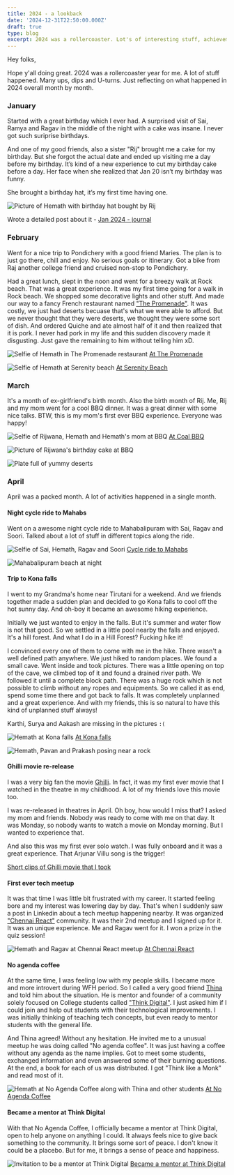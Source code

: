 ```yaml
---
title: 2024 - a lookback
date: '2024-12-31T22:50:00.000Z'
draft: true
type: blog
excerpt: 2024 was a rollercoaster. Lot's of interesting stuff, achievements, sad stories and stuff
---
```


Hey folks,

Hope y'all doing great. 2024 was a rollercoaster year for me. A lot of stuff happened. Many ups, dips and U-turns. Just reflecting on what happened in 2024 overall month by month.

### January
Started with a great birthday which I ever had. A surprised visit of Sai, Ramya and Ragav in the middle of the night with a cake was insane. I never got such suriprise birthdays.

And one of my good friends, also a sister "Rij" brought me a cake for my birthday. But she forgot the actual date and ended up visiting me a day before my birthday. It’s kind of a new experience to cut my birthday cake before a day. Her face when she realized that Jan 20 isn’t my birthday was funny.

She brought a birthday hat, it’s my first time having one.

![Picture of Hemath with birthday hat bought by Rij](/images/2024-lookback/hemath-with-birthday-cap-min.jpg)

Wrote a detailed post about it - [Jan 2024 - journal](/blog/journal-jan-2024)

### February
Went for a nice trip to Pondichery with a good friend Maries. The plan is to just go there, chill and enjoy. No serious goals or itinerary. Got a bike from Raj another college friend and cruised non-stop to Pondichery.

Had a great lunch, slept in the noon and went for a breezy walk at Rock beach. That was a great experience. It was my first time going for a walk in Rock beach. We shopped some decorative lights and other stuff. And made our way to a fancy French restaurant named ["The Promenade"](https://www.google.com/maps/place/The+Promenade/@11.9332992,79.8331541,17z/data=!4m9!3m8!1s0x3a53622caf0cef77:0x8a37188ff71b58e7!5m2!4m1!1i2!8m2!3d11.933294!4d79.835729!16s%2Fg%2F1tp0c2tl?entry=ttu&g_ep=EgoyMDI0MTIxMS4wIKXMDSoASAFQAw%3D%3D). It was costly, we just had deserts becuase that's what we were able to afford. But we never thought that they were deserts, we thought they were some sort of dish. And ordered Quiche and ate almost half of it and then realized that it is pork. I never had pork in my life and this sudden discovery made it disgusting. Just gave the remaining to him without telling him xD.

![Selfie of Hemath in The Promenade restaurant](/images/2024-lookback/hemath-selfie-at-promenade.jpeg)
[At The Promenade](https://www.instagram.com/p/C3dOXpGPUCP/)

![Selfie of Hemath at Serenity beach](/images/2024-lookback/hemath-at-serenity-beach.jpeg)
[At Serenity Beach](https://www.instagram.com/p/C3jl4T0ykKR/)


### March
It's a month of ex-girlfriend's birth month. Also the birth month of Rij. Me, Rij and my mom went for a cool BBQ dinner. It was a great dinner with some nice talks. BTW, this is my mom's first ever BBQ experience. Everyone was happy!

![Selfie of Rijwana, Hemath and Hemath's mom at BBQ](/images/2024-lookback/rijwana-me-mom-at-bbq.jpeg)
[At Coal BBQ](https://www.instagram.com/p/C4gESngSwKp/)

![Picture of Rijwana's birthday cake at BBQ](/images/2024-lookback/birthday-cake-of-rijwana.jpg)

![Plate full of yummy deserts](/images/2024-lookback/bbq-desert-plate.jpg)


### April
April was a packed month. A lot of activities happened in a single month.

#### Night cycle ride to Mahabs
Went on a awesome night cycle ride to Mahabalipuram with Sai, Ragav and Soori. Talked about a lot of stuff in different topics along the ride.

![Selfie of Sai, Hemath, Ragav and Soori](/images/2024-lookback/sai-hemath-ragav-suri.jpeg)
[Cycle ride to Mahabs](https://www.instagram.com/p/C5OnMh5SPY9/?img_index=1)

![Mahabalipuram beach at night](/images/2024-lookback/mahabalipuram-beach-at-night.jpg)


#### Trip to Kona falls
I went to my Grandma's home near Tirutani for a weekend. And we friends together made a sudden plan and decided to go Kona falls to cool off the hot sunny day. And oh-boy it became an awesome hiking experience.

Initially we just wanted to enjoy in the falls. But it's summer and water flow is not that good. So we settled in a little pool nearby the falls and enjoyed. It's a hill forest. And what I do in a Hill Forest? Fucking hike it!

I convinced every one of them to come with me in the hike. There wasn't a well defined path anywhere. We just hiked to random places. We found a small cave. Went inside and took pictures. There was a little opening on top of the cave, we climbed top of it and found a drained river path. We followed it until a complete block path. There was a huge rock which is not possible to climb without any ropes and equipments. So we called it as end, spend some time there and got back to falls. It was completely unplanned and a great experience. And with my friends, this is so natural to have this kind of unplanned stuff always!

Karthi, Surya and Aakash are missing in the pictures `:(`

![Hemath at Kona falls](/images/2024-lookback/hemath-at-kona-falls.jpeg)
[At Kona falls](https://www.instagram.com/p/C5wLB9NSzbY/)

![Hemath, Pavan and Prakash posing near a rock](/images/2024-lookback/hemath-pavan-prakash-at-kona-falls.jpg)


#### Ghilli movie re-release
I was a very big fan the movie [Ghilli](https://www.imdb.com/title/tt0422320/). In fact, it was my first ever movie that I watched in the theatre in my childhood. A lot of my friends love this movie too.

I was re-released in theatres in April. Oh boy, how would I miss that? I asked my mom and friends. Nobody was ready to come with me on that day. It was Monday, so nobody wants to watch a movie on Monday morning. But I wanted to experience that.

And also this was my first ever solo watch. I was fully onboard and it was a great experience. That Arjunar Villu song is the trigger!

[Short clips of Ghilli movie that I took](https://www.instagram.com/p/C6Eln1Qy0mk/?img_index=1)


#### First ever tech meetup
It was that time I was little bit frustrated with my career. It started feeling bore and my interest was lowering day by day. That's when I suddenly saw a post in Linkedin about a tech meetup happening nearby. It was organized ["Chennai React"](https://www.linkedin.com/company/chennaireact/) community. It was their 2nd meetup and I signed up for it. It was an unique experience. Me and Ragav went for it. I won a prize in the quiz session!

![Hemath and Ragav at Chennai React meetup](/images/2024-lookback/hemath-ragav-at-chennai-react.jpeg)
[At Chennai React](https://www.instagram.com/p/C6RBx28ySH4/)


#### No agenda coffee
At the same time, I was feeling low with my people skills. I became more and more introvert during WFH period. So I called a very good friend [Thina](https://gsthina.me/) and told him about the situation. He is mentor and founder of a community solely focused on College students called ["Think Digital"](https://www.linkedin.com/showcase/thinkdigital-community/). I just asked him if I could join and help out students with their technological improvements. I was initially thinking of teaching tech concepts, but even ready to mentor students with the general life.

And Thina agreed! Without any hesitation. He invited me to a unusual meetup he was doing called "No agenda coffee". It was just having a coffee without any agenda as the name implies. Got to meet some students, exchanged information and even answered some of their burning questions. At the end, a book for each of us was distributed. I got "Think like a Monk" and read most of it.


![Hemath at No Agenda Coffee along with Thina and other students](/images/2024-lookback/hemath-at-no-agenda-coffee.jpeg)
[At No Agenda Coffee](https://www.linkedin.com/posts/djhemath_noagendacoffee-activity-7188044252826726401-tksq?utm_source=share&utm_medium=member_desktop)


#### Became a mentor at Think Digital
With that No Agenda Coffee, I officially became a mentor at Think Digital, open to help anyone on anything I could. It always feels nice to give back something to the community. It brings some sort of peace. I don't know it could be a placebo. But for me, it brings a sense of peace and happiness.

![Invitation to be a mentor at Think Digital](/images/2024-lookback/hemath-invitation-as-mentor-in-think-digital.jpeg)
[Became a mentor at Think Digital](https://www.linkedin.com/posts/djhemath_and-its-time-to-give-something-back-to-activity-7189689764256571393-bnl_?utm_source=share&utm_medium=member_desktop)
